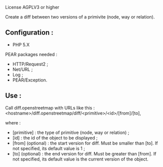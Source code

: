 License AGPLV3 or higher

Create a diff between two versions of a primivite (node, way or relation).

## Configuration :
* PHP 5.X

PEAR packages needed :
* HTTP/Request2 ;
* Net/URL ;
* Log ;
* PEAR/Exception.

## Use :
Call diff.openstreetmap with URLs like this : &lt;hostname&gt;/diff.openstreetmap/diff/&lt;primitive&gt;/&lt;id&gt;/[from]/[to],

where :
* [primitive] : the type of primitive (node, way or relation) ;
* [id] : the id of the object to be displayed ;
* [from] (optional) : the start version for diff. Must be smaller than [to]. If not specified, its default value is 1 ;
* [to] (optional) : the end version for diff. Must be greater than [from]. If not specified, its default value is the current version of the object.
